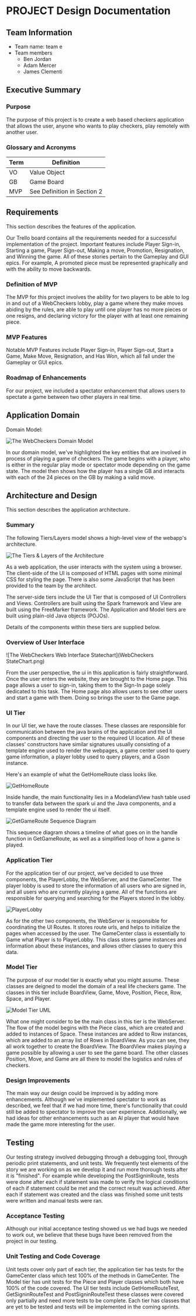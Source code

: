 # PROJECT Design Documentation

## Team Information
* Team name: team e
* Team members
  * Ben Jordan  
  * Adam Mercer
  * James Clementi

## Executive Summary

### Purpose
The purpose of this project is to create a web based checkers application that allows the user, anyone who wants
to play checkers, play remotely with another user.

### Glossary and Acronyms

| Term | Definition |
|------|------------|
| VO | Value Object |
| GB | Game Board   |
| MVP | See Definition in Section 2 |


## Requirements

This section describes the features of the application.

Our Trello board contains all the requirements needed for a successful implementation of the project. Important 
features include Player Sign-in, Starting a game, Player Sign-out, Making a move, Promotion, Resignation, and Winning 
the game. All of these stories pertain to the Gameplay and GUI epics. For example, A promoted piece must be represented 
graphically and with the ability to move backwards.

### Definition of MVP

The MVP for this project involves the ability for two players to be able to log in and out of a WebCheckers lobby, play 
a game where they make moves abiding by the rules, are able to play until one player has no more pieces or one resigns, 
and declaring victory for the player with at least one remaining piece.

### MVP Features

Notable MVP Features include
Player Sign-in, Player Sign-out, Start a Game, Make Move, Resignation, and Has Won, which all fall under the Gameplay 
or GUI epics.

### Roadmap of Enhancements

For our project, we included a spectator enhancement that allows users to spectate a game between two other players in
real time.

## Application Domain

Domain Model:

![The WebCheckers Domain Model](WebCheckersDomainModel%20(1)-page-0.png)

In our domain model, we've highlighted the key entities that are involved in process of playing
a game of checkers. The game begins with a player, who is either in the regular play mode or spectator mode depending
on the game state.
The model then shows how the player has a single GB and interacts with each of the 24 pieces on the GB by 
making a valid move. 

## Architecture and Design

This section describes the application architecture.

### Summary

The following Tiers/Layers model shows a high-level view of the webapp's architecture.

![The Tiers & Layers of the Architecture](architecture-tiers-and-layers.png)

As a web application, the user interacts with the system using a
browser.  The client-side of the UI is composed of HTML pages with
some minimal CSS for styling the page.  There is also some JavaScript
that has been provided to the team by the architect.

The server-side tiers include the UI Tier that is composed of UI Controllers and Views.
Controllers are built using the Spark framework and View are built using the FreeMarker framework.  The Application and
Model tiers are built using plain-old Java objects (POJOs).

Details of the components within these tiers are supplied below.


### Overview of User Interface

![The WebCheckers Web Interface Statechart](WebCheckers StateChart.png)

From the user perspective, the ui in this application is fairly straightforward. Once the user enters
the website, they are brought to the Home page. This page allows a user to sign-in, taking them to
the Sign-In page solely dedicated to this task. The Home page also allows users to see other users
and start a game with them. Doing so brings the user to the Game page.

### UI Tier

In our UI tier, we have the route classes. These classes are responsible for communication between the java brains of
the application and the UI components and directing the user to the required UI location. All of these classes' 
constructors have similar signatures usually consisting of a template engine used to render the webpages, a game center 
used to query game information, a player lobby used to query players, and a Gson instance.

Here's an example of what the GetHomeRoute class looks like.

![GetHomeRoute](Route%20Example.png)

Inside handle, the main functionality lies in a ModelandView hash table used to transfer data between the spark ui and
the Java components, and a template engine used to render the ui itself.

![GetGameRoute Sequence Diagram](Sequence%20Diagram%20-%20Team.png)

This sequence diagram shows a timeline of what goes on in the handle function in GetGameRoute, as well as a simplified 
loop of how a game is played.

### Application Tier
For the application tier of our project, we've decided to use three components, the PlayerLobby, the WebServer, 
and the GameCenter. The player lobby is used to store the information of all users who are signed in, and all users who
are currently playing a game. All of the functions are responsible for querying and searching for the Players stored 
in the lobby.
    
![PlayerLobby](PlayerLobby.png)

As for the other two components, the WebServer is responsible for coordinating the UI Routes. It stores route urls,
and helps to initialize the pages when accessed by the user. The GameCenter class is essentially to Game what
Player is to PlayerLobby. This class stores game instances and information about these instances, and allows other
classes to query this data.
    
### Model Tier
The purpose of our model tier is exactly what you might assume. These classes are deigned to model the domain of a 
real life checkers game. The classes in this tier include BoardView, Game, Move, Position, Piece, Row, Space, 
and Player.

![Model Tier UML](WebCheckersDomainModelUML.png)
    
What one might consider to be the main class in this tier is the WebServer. The flow of the model begins with the Piece
class, which are created and added to instances of Space. These instances are added to Row instances, which are added to
an array list of Rows in BoardView. As you can see, they all work together to create the BoardView. The BoardView makes
playing a game possible by allowing a user to see the game board. The other classes Position, Move, and Game are all 
there to model the logistics and rules of checkers.

### Design Improvements
The main way our design could be improved is by adding more enhancements. Although we've implemented spectator to work
as described, we feel that if we had more time, there's functionality that could still be added to spectator to improve
the user experience. Additionally, we had ideas for other enhancements such as an AI player that would have made the
game more interesting for the user.

## Testing

Our testing strategy involved debugging through a debugging tool, through periodic print statements, and unit tests.
We frequently test elements of the story we are working on as we develop it and run more thorough tests after it is 
"finished". For example while developing the PostSigninRoute, tests were done after each if statement was made to
verify the logical conditions of each if statement could be met and the correct result was achieved. After each if 
statement was created and the class was finished some unit tests were written and manual tests were ran.

### Acceptance Testing

Although our initial acceptance testing showed us we had bugs we needed to work out, we believe that these bugs have
been removed from the project in our testing.

### Unit Testing and Code Coverage
Unit tests cover only part of each tier, the application tier has tests for the GameCenter class which test 100% of the 
methods in GameCenter. The Model tier has unit tests for the Piece and Player classes which both have 100% of the code 
covered. The UI tier tests include GetHomeRouteTest, GetSigninRouteTest and PostSigninRouteTest these classes were 
covered only partially and need more tests to be complete. Each tier has classes that are yet to be tested and tests 
will be implemented in the coming sprints.
